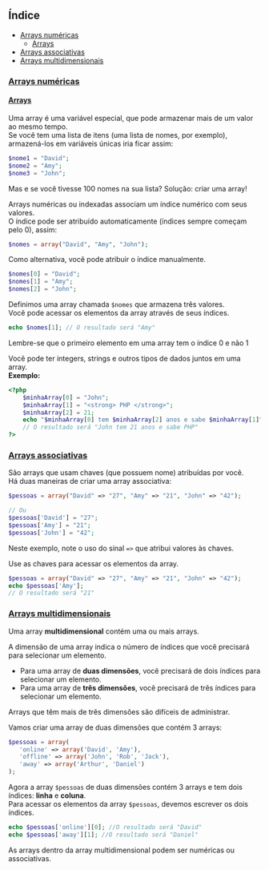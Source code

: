 ## Índice
- [Arrays numéricas](#arrays-numéricas)
	- [Arrays](#arrays)
- [Arrays associativas](#arrays-associativas)
- [Arrays multidimensionais](#arrays-multidimensionais)

### [Arrays numéricas](#índice)
#### [Arrays](#índice)
Uma array é uma variável especial, que pode armazenar mais de um valor ao mesmo tempo.<br>
Se você tem uma lista de itens (uma lista de nomes, por exemplo), armazená-los em variáveis únicas iria ficar assim:

```php
$nome1 = "David"; 
$nome2 = "Amy"; 
$nome3 = "John";
```

Mas e se você tivesse 100 nomes na sua lista? Solução: criar uma array!

Arrays numéricas ou indexadas associam um índice numérico com seus valores.<br>
O índice pode ser atribuído automaticamente (índices sempre começam pelo 0), assim:

```php
$nomes = array("David", "Amy", "John");
```

Como alternativa, você pode atribuir o índice manualmente.

```php
$nomes[0] = "David";
$nomes[1] = "Amy";
$nomes[2] = "John";
```

Definimos uma array chamada `$nomes` que armazena três valores.<br>
Você pode acessar os elementos da array através de seus índices.

```php
echo $nomes[1]; // O resultado será "Amy"
```

Lembre-se que o primeiro elemento em uma array tem o índice 0 e não 1

Você pode ter integers, strings e outros tipos de dados juntos em uma array.<br>
__Exemplo:__

```php
<?php
	$minhaArray[0] = "John";
	$minhaArray[1] = "<strong> PHP </strong>";
	$minhaArray[2] = 21;
	echo "$minhaArray[0] tem $minhaArray[2] anos e sabe $minhaArray[1]";
	// O resultado será "John tem 21 anos e sabe PHP"
?>
```

### [Arrays associativas](#índice)
São arrays que usam chaves (que possuem nome) atribuídas por você.<br>
Há duas maneiras de criar uma array associativa:

```php
$pessoas = array("David" => "27", "Amy" => "21", "John" => "42");

// Ou
$pessoas['David'] = "27";
$pessoas['Amy'] = "21";
$pessoas['John'] = "42";
```

Neste exemplo, note o uso do sinal `=>` que atribui valores às chaves.

Use as chaves para acessar os elementos da array.

```php
$pessoas = array("David" => "27", "Amy" => "21", "John" => "42");
echo $pessoas['Amy'];
// O resultado será "21"
```

### [Arrays multidimensionais](#índice)
Uma array __multidimensional__ contém uma ou mais arrays.

A dimensão de uma array indica o número de índices que você precisará para selecionar um elemento.
* Para uma array de __duas dimensões__, você precisará de dois índices para selecionar um elemento.
*  Para uma array de __três dimensões__, você precisará de três índices para selecionar um elemento.

Arrays que têm mais de três dimensões são difíceis de administrar.

Vamos criar uma array de duas dimensões que contém 3 arrays:

```php
$pessoas = array(
   'online' => array('David', 'Amy'),
   'offline' => array('John', 'Rob', 'Jack'),
   'away' => array('Arthur', 'Daniel')
);
```

Agora a array `$pessoas` de duas dimensões contém 3 arrays e tem dois índices: __linha__ e __coluna__.<br>
Para acessar os elementos da array `$pessoas`, devemos escrever os dois índices.

```php
echo $pessoas['online'][0]; //O resultado será "David"
echo $pessoas['away'][1]; //O resultado será "Daniel"
```

As arrays dentro da array multidimensional podem ser numéricas ou associativas.
<!--stackedit_data:
eyJoaXN0b3J5IjpbMjI3NDU5Mzk3XX0=
-->